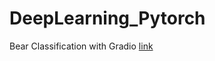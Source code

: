 # DeepLearning_Pytorch

Bear Classification with Gradio [link](https://huggingface.co/spaces/bthakkar2016/BearClassification)
